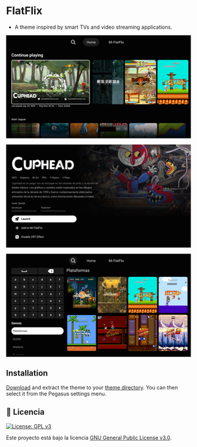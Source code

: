 # FlatFlix

- A theme inspired by smart TVs and video streaming applications.


![screen](https://github.com/ZagonAb/FlatFlix/blob/dee48ca04123288aa1e4ee16e5744f7a59d7aa04/.meta/screenshots/screen0.png)

![screen1](https://github.com/ZagonAb/FlatFlix/blob/818c62cc930f485b949ed5f7080251ad56a68dd6/.meta/screenshots/screen1.png)

![screen2](https://github.com/ZagonAb/FlatFlix/blob/dee48ca04123288aa1e4ee16e5744f7a59d7aa04/.meta/screenshots/screen2.png)


## Installation

[Download]() and extract the theme to your [theme directory](http://pegasus-frontend.org/docs/user-guide/installing-themes). You can then select it from the Pegasus settings menu.

## 📜 Licencia

[![License: GPL v3](https://img.shields.io/badge/License-GPLv3-blue.svg)](https://www.gnu.org/licenses/gpl-3.0)

Este proyecto está bajo la licencia [GNU General Public License v3.0](https://www.gnu.org/licenses/gpl-3.0.txt).



